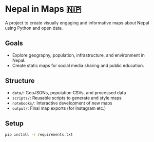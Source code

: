 # Nepal in Maps 🇳🇵

A project to create visually engaging and informative maps about Nepal using Python and open data.

## Goals
- Explore geography, population, infrastructure, and environment in Nepal.
- Create static maps for social media sharing and public education.

## Structure
- `data/`: GeoJSONs, population CSVs, and processed data
- `scripts/`: Reusable scripts to generate and style maps
- `notebooks/`: Interactive development of new maps
- `output/`: Final map exports (for Instagram etc.)

## Setup
```bash
pip install -r requirements.txt
